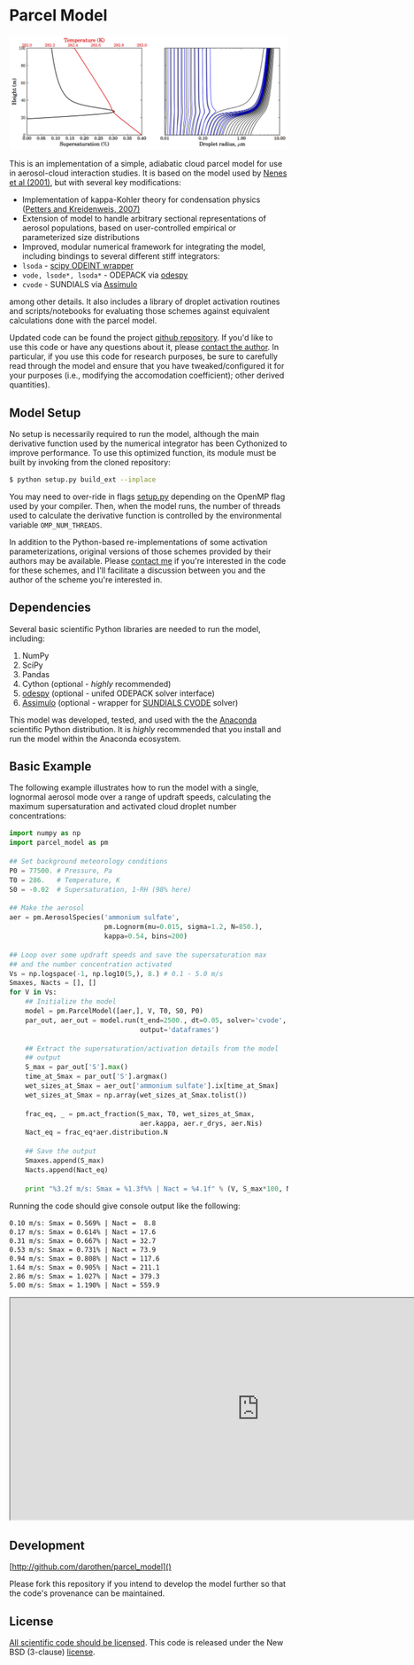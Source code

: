 # Parcel Model

![sample parcel model run](doc/figs/model_example.png)

This is an implementation of a simple, adiabatic cloud parcel model for use in aerosol-cloud interaction studies. It is based on the model used by [Nenes et al (2001)][Nenes2001], but with several key modifications:

* Implementation of kappa-Kohler theory for condensation physics ([Petters and Kreidenweis, 2007)][pk2007]
* Extension of model to handle arbitrary sectional representations of aerosol populations, based on user-controlled empirical or parameterized size distributions
* Improved, modular numerical framework for integrating the model, including bindings to several different stiff integrators:
 * `lsoda` - [scipy ODEINT wrapper](http://docs.scipy.org/doc/scipy/reference/generated/scipy.integrate.odeint.html)
 * `vode, lsode*, lsoda*` - ODEPACK via [odespy][hplgit]
 * `cvode` - SUNDIALS via [Assimulo](http://www.jmodelica.org/assimulo_home/index.html#)

among other details. It also includes a library of droplet activation routines and scripts/notebooks for evaluating those schemes against equivalent calculations done with the parcel model.

Updated code can be found the project [github repository](https://github.com/darothen/parcel_model). If you'd like to use this code or have any questions about it, please [contact the author][author_email]. In particular, if you use this code for research purposes, be sure to carefully read through the model and ensure that you have tweaked/configured it for your purposes (i.e., modifying the accomodation coefficient); other derived quantities). 

## Model Setup


No setup is necessarily required to run the model, although the main derivative function used by the numerical integrator has been Cythonized to improve performance. To use this optimized function, its module must be built by invoking from the cloned repository:

```bash
$ python setup.py build_ext --inplace
```

You may need to over-ride in flags [setup.py](setup.py) depending on the OpenMP flag used by your compiler. Then, when the model runs, the number of threads used to calculate the derivative function is controlled by the environmental variable `OMP_NUM_THREADS`.

In addition to the Python-based re-implementations of some activation parameterizations, original versions of those schemes provided by their authors may be available. Please [contact me][author_email] if you're interested in the code for these schemes, and I'll facilitate a discussion between you and the author of the scheme you're interested in.


## Dependencies

Several basic scientific Python libraries are needed to run the model, including:

1. NumPy
2. SciPy
3. Pandas
4. Cython (optional - *highly* recommended)
5. [odespy](https://github.com/hplgit/odespy) (optional - unifed ODEPACK solver interface)
6. [Assimulo](http://www.jmodelica.org/assimulo) (optional - wrapper for [SUNDIALS CVODE](http://computation.llnl.gov/casc/sundials/main.html) solver)

This model was developed, tested, and used with the the [Anaconda](https://store.continuum.io/cshop/anaconda/) scientific Python distribution. It is *highly* recommended that you install and run the model within the Anaconda ecosystem.

## Basic Example

The following example illustrates how to run the model with a single, lognormal aerosol mode over a range of updraft speeds, calculating the maximum supersaturation and activated cloud droplet number concentrations:

```python
import numpy as np
import parcel_model as pm

## Set background meteorology conditions
P0 = 77500. # Pressure, Pa
T0 = 286.   # Temperature, K
S0 = -0.02  # Supersaturation, 1-RH (98% here)

## Make the aerosol
aer = pm.AerosolSpecies('ammonium sulfate', 
						pm.Lognorm(mu=0.015, sigma=1.2, N=850.),
						kappa=0.54, bins=200)

## Loop over some updraft speeds and save the supersaturation max
## and the number concentration activated
Vs = np.logspace(-1, np.log10(5,), 8.) # 0.1 - 5.0 m/s
Smaxes, Nacts = [], []
for V in Vs:
    ## Initialize the model
    model = pm.ParcelModel([aer,], V, T0, S0, P0)
    par_out, aer_out = model.run(t_end=2500., dt=0.05, solver='cvode',
                                 output='dataframes')

    ## Extract the supersaturation/activation details from the model
    ## output
    S_max = par_out['S'].max()
    time_at_Smax = par_out['S'].argmax()
    wet_sizes_at_Smax = aer_out['ammonium sulfate'].ix[time_at_Smax]
    wet_sizes_at_Smax = np.array(wet_sizes_at_Smax.tolist())
    
    frac_eq, _ = pm.act_fraction(S_max, T0, wet_sizes_at_Smax, 
                                 aer.kappa, aer.r_drys, aer.Nis)
    Nact_eq = frac_eq*aer.distribution.N

    ## Save the output
    Smaxes.append(S_max)
    Nacts.append(Nact_eq)

    print "%3.2f m/s: Smax = %1.3f%% | Nact = %4.1f" % (V, S_max*100, Nact_eq)
```

Running the code should give console output like the following:

```
0.10 m/s: Smax = 0.569% | Nact =  8.8
0.17 m/s: Smax = 0.614% | Nact = 17.6
0.31 m/s: Smax = 0.667% | Nact = 32.7
0.53 m/s: Smax = 0.731% | Nact = 73.9
0.94 m/s: Smax = 0.808% | Nact = 117.6
1.64 m/s: Smax = 0.905% | Nact = 211.1
2.86 m/s: Smax = 1.027% | Nact = 379.3
5.00 m/s: Smax = 1.190% | Nact = 559.9
```

<iframe id="igraph" src="https://plot.ly/~darothen/6" seamless="seamless" height="400" width="900" scrolling="no"></iframe>


## Development

[http://github.com/darothen/parcel_model]()

Please fork this repository if you intend to develop the model further so that the code's provenance can be maintained.

## License

[All scientific code should be licensed](http://www.astrobetter.com/the-whys-and-hows-of-licensing-scientific-code/). This code is released under the New BSD (3-clause) [license](LICENSE).

[author_email]: mailto:darothen@mit.edu

[nenes2001]: http://nenes.eas.gatech.edu/Preprints/KinLimitations_TellusPP.pdf
[pk2007]: http://www.atmos-chem-phys.net/7/1961/2007/acp-7-1961-2007.html
[hplgit]: https://github.com/hplgit/odespy
